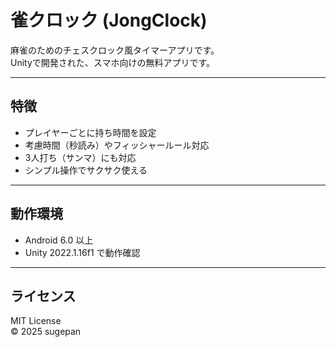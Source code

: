 # 雀クロック (JongClock)

麻雀のためのチェスクロック風タイマーアプリです。  
Unityで開発された、スマホ向けの無料アプリです。

---

## 特徴

- プレイヤーごとに持ち時間を設定
- 考慮時間（秒読み）やフィッシャールール対応
- 3人打ち（サンマ）にも対応
- シンプル操作でサクサク使える

---

## 動作環境

- Android 6.0 以上
- Unity 2022.1.16f1 で動作確認

---

## ライセンス

MIT License  
© 2025 sugepan
